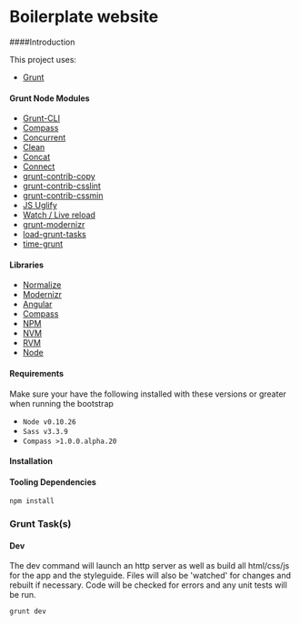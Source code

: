 
# Boilerplate website

####Introduction

This project uses:

* [Grunt](http://gruntjs.com/)

#### Grunt Node Modules

* [Grunt-CLI](https://github.com/gruntjs/grunt-cli)
* [Compass](https://github.com/gruntjs/grunt-contrib-compass)
* [Concurrent](https://github.com/sindresorhus/grunt-concurrent)
* [Clean](https://github.com/gruntjs/grunt-contrib-clean)
* [Concat](https://github.com/gruntjs/grunt-contrib-concat)
* [Connect](https://github.com/gruntjs/grunt-contrib-connect)
* [grunt-contrib-copy](https://github.com/gruntjs/grunt-contrib-copy)
* [grunt-contrib-csslint](https://github.com/gruntjs/grunt-contrib-csslint)
* [grunt-contrib-cssmin](https://github.com/gruntjs/grunt-contrib-cssmin)
* [JS Uglify](https://github.com/gruntjs/grunt-contrib-uglify)
* [Watch / Live reload](https://github.com/gruntjs/grunt-contrib-watch)
* [grunt-modernizr](https://github.com/Modernizr/grunt-modernizr)
* [load-grunt-tasks](https://github.com/sindresorhus/load-grunt-tasks)
* [time-grunt](https://github.com/sindresorhus/time-grunt)

#### Libraries

* [Normalize](http://necolas.github.io/normalize.css/)
* [Modernizr](http://modernizr.com/)
* [Angular](https://angularjs.org/)
* [Compass](http://compass-style.org/)
* [NPM](https://www.npmjs.com)
* [NVM](https://github.com/creationix/nvm)
* [RVM](https://github.com/creationix/nvm)
* [Node](http://nodejs.org/)

#### Requirements
Make sure your have the following installed with these versions or greater when running the bootstrap

* ```Node v0.10.26```
* ```Sass v3.3.9```
* ```Compass >1.0.0.alpha.20```

#### Installation


#### Tooling Dependencies

```
npm install
```

### Grunt Task(s)

#### Dev
The dev command will launch an http server as well as build all html/css/js for the app and the styleguide. Files will also be 'watched' for changes and rebuilt if necessary. Code will be checked for errors and any unit tests will be run.

```
grunt dev
```
